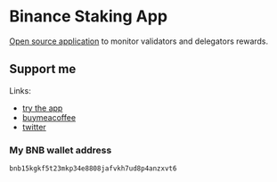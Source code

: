 # Binance Staking App

[Open source application](https://github.com/pyoner/binance-staking-streamlit) to monitor validators and delegators rewards.

## Support me

Links:

- [try the app](https://share.streamlit.io/pyoner/binance-staking-streamlit/main/main.py)
- [buymeacoffee](https://www.buymeacoffee.com/pyoner)
- [twitter](https://twitter.com/pyoner)

### My BNB wallet address

`bnb15kgkf5t23mkp34e8808jafvkh7ud8p4anzxvt6`
